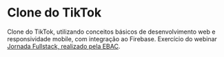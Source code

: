 # Clone do TikTok
Clone do TikTok, utilizando conceitos básicos de desenvolvimento web e responsividade mobile, com integração ao Firebase. Exercício do webinar [Jornada Fullstack, realizado pela EBAC](https://ebaconline.com.br/webinars/prog-jornadafull-2023-03-28-29-30-31-04-01-02-03-04).
